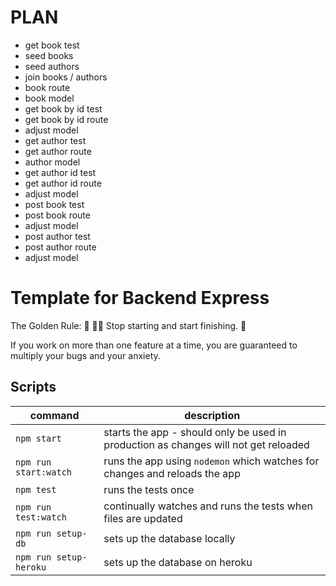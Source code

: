 # PLAN

  - get book test
- seed books
- seed authors
- join books / authors
- book route
- book model
- get book by id test
- get book by id route
- adjust model
- get author test
- get author route
- author model
- get author id test
- get author id route
- adjust model
- post book test
- post book route
- adjust model
- post author test
- post author route
- adjust model

# Template for Backend Express

The Golden Rule:
🦸 🦸‍♂️ Stop starting and start finishing. 🏁

If you work on more than one feature at a time, you are guaranteed to multiply your bugs and your anxiety.

## Scripts

| command                | description                                                                         |
| ---------------------- | ----------------------------------------------------------------------------------- |
| `npm start`            | starts the app - should only be used in production as changes will not get reloaded |
| `npm run start:watch`  | runs the app using `nodemon` which watches for changes and reloads the app          |
| `npm test`             | runs the tests once                                                                 |
| `npm run test:watch`   | continually watches and runs the tests when files are updated                       |
| `npm run setup-db`     | sets up the database locally                                                        |
| `npm run setup-heroku` | sets up the database on heroku                                                      |
